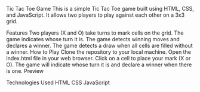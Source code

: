 Tic Tac Toe Game
This is a simple Tic Tac Toe game built using HTML, CSS, and JavaScript. It allows two players to play against each other on a 3x3 grid.

Features
Two players (X and O) take turns to mark cells on the grid.
The game indicates whose turn it is.
The game detects winning moves and declares a winner.
The game detects a draw when all cells are filled without a winner.
How to Play
Clone the repository to your local machine.
Open the index.html file in your web browser.
Click on a cell to place your mark (X or O).
The game will indicate whose turn it is and declare a winner when there is one.
Preview

Technologies Used
HTML
CSS
JavaScript
